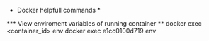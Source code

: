 * Docker helpfull commands *

*** View enviroment variables of running container **
docker exec <container_id> env
docker exec e1cc0100d719 env
